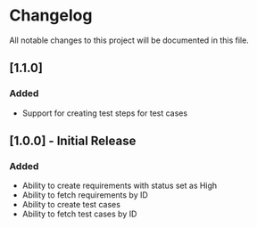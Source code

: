 # Changelog

All notable changes to this project will be documented in this file.

## [1.1.0]

### Added

- Support for creating test steps for test cases

## [1.0.0] - Initial Release

### Added

- Ability to create requirements with status set as High
- Ability to fetch requirements by ID
- Ability to create test cases
- Ability to fetch test cases by ID

